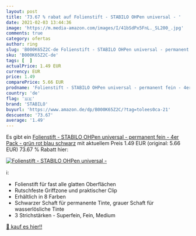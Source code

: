 ```yaml
---
layout: post
title: '73.67 % rabat auf Folienstift - STABILO OHPen universal - '
date: 2021-02-03 13:44:36
image: 'https://m.media-amazon.com/images/I/41bSdPx5FnL._SL200_.jpg'
comments: true
category: ofertas
author: ring
slug: 'B000K65Z2C-de Folienstift - STABILO OHPen universal - permanent fein -...'
sku: 'B000K65Z2C-de'
tags: [  ]
actualPrice: 1.49 EUR
currency: EUR
price: 1.49
comparePrice: 5.66 EUR
prodname: 'Folienstift - STABILO OHPen universal - permanent fein - 4er Pack - grün  rot  blau  schwarz'
country: 'de'
flag: '🇩🇪'
brand: 'STABILO'
buyurl: 'https://www.amazon.de/dp/B000K65Z2C/?tag=tolees0ca-21'
descuento: '73.67'
average: '1.49'
---
```


Es gibt ein [Folienstift - STABILO OHPen universal - permanent fein - 4er Pack - grün  rot  blau  schwarz](https://www.amazon.de/dp/B000K65Z2C/?tag=tolees0ca-21) mit aktuellem Preis 1.49 EUR (original: 5.66 EUR) 73.67 % Rabatt hier:

[![Folienstift - STABILO OHPen universal - ](https://m.media-amazon.com/images/I/41bSdPx5FnL._SL200_.jpg)](https://www.amazon.de/dp/B000K65Z2C/?tag=tolees0ca-21)

ℹ️:

- Folienstift für fast alle glatten Oberflächen
- Rutschfeste Griffzone und praktischer Clip
- Erhältlich in 8 Farben
- Schwarzer Schaft für permanente Tinte, grauer Schaft für wasserlösliche Tinte
- 3 Strichstärken - Superfein, Fein, Medium

[🛒 kauf es hier!!](https://www.amazon.de/dp/B000K65Z2C/?tag=tolees0ca-21)
